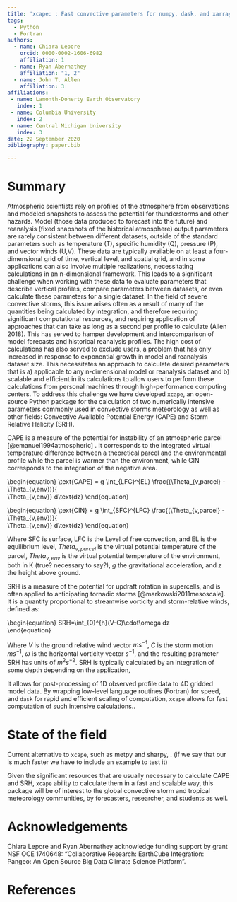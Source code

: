 ```yaml
---
title: 'xcape: : Fast convective parameters for numpy, dask, and xarray'
tags:
  - Python
  - Fortran
authors:
  - name: Chiara Lepore
    orcid: 0000-0002-1606-6982
    affiliation: 1 
  - name: Ryan Abernathey
    affiliation: "1, 2"
  - name: John T. Allen
    affiliation: 3
affiliations:
 - name: Lamonth-Doherty Earth Observatory
   index: 1
 - name: Columbia University
   index: 2
 - name: Central Michigan University
   index: 3
date: 22 September 2020
bibliography: paper.bib

---
```


# Summary


Atmospheric scientists rely on profiles of the atmosphere from observations and modeled snapshots to assess the potential for thunderstorms and other hazards. Model (those data produced to forecast into the future) and reanalysis (fixed snapshots of the historical atmosphere) output parameters are rarely consistent between different datasets, outside of the standard parameters such as temperature (T), specific humidity (Q), pressure (P), and vector winds (U,V). These data are typically available on at least a four-dimensional grid of time, vertical level, and spatial grid, and in some applications can also involve multiple realizations, necessitating calculations in an n-dimensional framework. This leads to a significant challenge when working with these data to evaluate parameters that describe vertical profiles, compare parameters between datasets, or even calculate these parameters for a single dataset. In the field of severe convective storms, this issue arises often as a result of many of the quantities being calculated by integration, and therefore requiring significant computational resources, and requiring application of approaches that can take as long as a second per profile to calculate (Allen 2018). This has served to hamper development and intercomparison of model forecasts and historical reanalysis profiles. The high cost of calculations has also served to exclude users, a problem that has only increased in response to exponential growth in model and reanalysis dataset size. This necessitates an approach to calculate desired parameters that is a) applicable to any n-dimensional model or reanalysis dataset and b) scalable and efficient in its calculations to allow users to perform these calculations from personal machines through high-performance computing centers.  To address this challenge we have developed `xcape`, an open-source Python package for the calculation of two numerically intensive parameters commonly used in convective storms meteorology as well as other fields: Convective Available Potential Energy (CAPE) and Storm Relative Helicity (SRH). 


CAPE is a measure of the potential for instability of an atmospheric parcel [@emanuel1994atmospheric] . It corresponds to the integrated virtual temperature difference between a theoretical parcel and the environmental profile while the parcel is warmer than the environment, while CIN corresponds to the integration of the negative area. 

\begin{equation}
\text{CAPE} = g \int_{LFC}^{EL} \frac{(\Theta_{v,parcel} - \Theta_{v,env})}{  \
              \Theta_{v,env}} d\text{dz}
\end{equation}

\begin{equation}
\text{CIN} = g \int_{SFC}^{LFC} \frac{(\Theta_{v,parcel} - \Theta_{v,env})}{  \
              \Theta_{v,env}} d\text{dz}
\end{equation}

Where SFC is surface, LFC is the Level of free convection, and EL is the equilibrium level, $Theta_{v,parcel}$ is the virtual potential temperature of the parcel, $Theta_{v,env}$ is the virtual potential temperature of the environment, both in K (true? necessary to say?), $g$ the gravitational acceleration, and $z$ the height above ground. 

SRH is a measure of the potential for updraft rotation in supercells, and is often applied to anticipating tornadic storms [@markowski2011mesoscale]. It is a quantity proportional to streamwise vorticity and storm-relative winds, defined as: 

\begin{equation}
  SRH=\int_{0}^{h}(V-C)\cdot\omega dz   
\end{equation}

Where $V$ is the ground relative wind vector $ms^{-1}$, $C$ is the storm motion $ms^{-1}$, $\omega$ is the horizontal vorticity vector $s^{-1}$, and the resulting parameter SRH has units of $m^{2}s^{-2}$. SRH is typically calculated by an integration of some depth depending on the application,


It allows for post-processing of 1D observed profile data to 4D gridded 
model data. By wrapping low-level language routines (Fortran) for speed, and `dask` for rapid and efficient scaling of computation, `xcape` allows for fast computation of such intensive calculations..


# State of the field 
Current alternative to `xcape`, such as metpy and sharpy, . (if we say that our is much faster we have to include an example to test it)

Given the significant resources that are usually necessary to calculate CAPE and SRH, `xcape` ability to calculate them in a fast and scalable way, this package will be of interest to the global convective storm and tropical meteorology communities, by forecasters, researcher, and students as well.


# Acknowledgements

Chiara Lepore and Ryan Abernathey acknowledge funding support by grant NSF OCE 1740648: “Collaborative Research:  EarthCube Integration:  Pangeo:  An Open Source Big Data Climate Science Platform”.

# References
